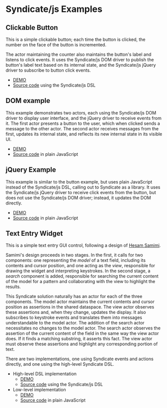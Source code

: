 ---
---

# Syndicate/js Examples

## Clickable Button

This is a simple clickable button; each time the button is clicked,
the number on the face of the button is incremented.

The actor maintaining the counter also maintains the button's label
and listens to click events. It uses the Syndicate/js DOM driver to
publish the button's label text based on its internal state, and the
Syndicate/js jQuery driver to subscribe to button click events.

 - [DEMO](button/)
 - [Source code](button/index.js) using the Syndicate/js DSL

## DOM example

This example demonstrates two actors, each using the Syndicate/js DOM
driver to display user interface, and the jQuery driver to receive
events from it. The first actor presents a button to the user, which
when clicked sends a message to the other actor. The second actor
receives messages from the first, updates its internal state, and
reflects its new internal state in its visible UI.

 - [DEMO](dom/)
 - [Source code](dom/index.js) in plain JavaScript

## jQuery Example

This example is similar to the button example, but uses plain
JavaScript instead of the Syndicate/js DSL, calling out to Syndicate
as a library. It uses the Syndicate/js jQuery driver to receive click
events from the button, but does not use the Syndicate/js DOM driver;
instead, it updates the DOM directly.

 - [DEMO](jquery/)
 - [Source code](jquery/index.js) in plain JavaScript

## Text Entry Widget

This is a simple text entry GUI control, following a design of
[Hesam Samimi](http://www.hesam.us/cs/cooplangs/textfield.pdf).

Samimi's design proceeds in two stages. In the first, it calls for two
components: one representing the *model* of a text field, including
its contents and cursor position, and one acting as the *view*,
responsible for drawing the widget and interpreting keystrokes. In the
second stage, a *search* component is added, responsible for searching
the current content of the model for a pattern and collaborating with
the view to highlight the results.

This Syndicate solution naturally has an actor for each of the three
components. The model actor maintains the current contents and cursor
position as assertions in the shared dataspace. The view actor
observes these assertions and, when they change, updates the display.
It also subscribes to keystroke events and translates them into
messages understandable to the model actor. The addition of the search
actor necessitates no changes to the model actor. The search actor
observes the assertion of the current content of the field in the same
way the view actor does. If it finds a matching substring, it asserts
this fact. The view actor must observe these assertions and highlight
any corresponding portion of text.

There are two implementations, one using Syndicate events and actions
directly, and one using the high-level Syndicate DSL.

 - High-level DSL implementation
    - [DEMO](textfield-dsl/)
    - [Source code](textfield-dsl/index.js) using the Syndicate/js DSL
 - Low-level implementation
    - [DEMO](textfield/)
    - [Source code](textfield/index.js) in plain JavaScript
